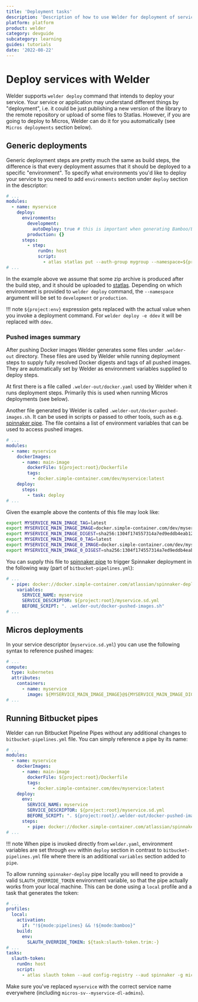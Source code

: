 ```yaml
---
title: 'Deployment tasks'
description: 'Description of how to use Welder for deployment of services'
platform: platform
product: welder
category: devguide
subcategory: learning
guides: tutorials
date: '2022-08-22'
---
```


# Deploy services with Welder

Welder supports `welder deploy` command that intends to deploy your service. Your service or application
may understand different things by "deployment", i.e. it could be just publishing a new version of the library to 
the remote repository or upload of some files to Statlas. However, if you are going to deploy to Micros, Welder
can do it for you automatically (see `Micros deployments` section below).

## Generic deployments

Generic deployment steps are pretty much the same as build steps, the difference is that every deployment assumes that 
it should be deployed to a specific "environment". To specify what environments you'd like to deploy your service to
you need to add `environments` section under `deploy` section in the descriptor:

```yaml
# ...
modules:
  - name: myservice
    deploy:
      environments:
        development:
          autoDeploy: true # this is important when generating Bamboo/BBP configuration to allow automatic deployment
        production: {}
      steps:
        - step:
            runOn: host
            script:
              - atlas statlas put --auth-group mygroup --namespace=${project:env} -f ${project:root}/myservice.zip
# ...
```
In the example above we assume that some zip archive is produced after the build step, and it should be uploaded to
[statlas](/platform/statlas/). Depending on which environment is provided to `welder deploy` command, the
`--namespace` argument will be set to `development` or `production`.

!!! note
    `${project:env}` expression gets replaced with the actual value when you invoke a deployment command. For
    `welder deploy -e ddev` it will be replaced with `ddev`.

### Pushed images summary

After pushing Docker images Welder generates some files under `.welder-out` directory. These files are used
by Welder while running deployment steps to supply fully resolved Docker digests and tags of all pushed images. 
They are automatically set by Welder as environment variables supplied to deploy steps. 

At first there is a file called `.welder-out/docker.yaml` used by Welder when it runs deployment steps. 
Primarily this is used when running Micros deployments (see below). 

Another file generated by Welder is called `.welder-out/docker-pushed-images.sh`. It can be used in scripts or
passed to other tools, such as e.g. [spinnaker pipe](/platform/spinnaker/default-pipelines/getting-started/#option-2--bitbucket-pipelines-pipe).
The file contains a list of environment variables that can be used to access pushed images. 

```yaml
# ...
modules:
  - name: myservice
    dockerImages:
      - name: main-image
        dockerFile: ${project:root}/Dockerfile
        tags:
          - docker.simple-container.com/dev/myservice:latest
    deploy:
      steps:
        - task: deploy
# ...
```
Given the example above the contents of this file may look like:

```bash
export MYSERVICE_MAIN_IMAGE_TAG=latest
export MYSERVICE_MAIN_IMAGE_IMAGE=docker.simple-container.com/dev/myservice
export MYSERVICE_MAIN_IMAGE_DIGEST=sha256:1304f174557314a7ed9eddb4eab12fed12cb0cd9809e4c28f29af86979a3c870
export MYSERVICE_MAIN_IMAGE_0_TAG=latest
export MYSERVICE_MAIN_IMAGE_0_IMAGE=docker.simple-container.com/dev/myservice
export MYSERVICE_MAIN_IMAGE_0_DIGEST=sha256:1304f174557314a7ed9eddb4eab12fed12cb0cd9809e4c28f29af86979a3c870
```

You can supply this file to [spinnaker pipe](/platform/spinnaker/default-pipelines/getting-started/#option-2--bitbucket-pipelines-pipe)
to trigger Spinnaker deployment in the following way (part of `bitbucket-pipelines.yml`):

```yaml
# ...
  - pipe: docker://docker.simple-container.com/atlassian/spinnaker-deploy:latest
    variables:
      SERVICE_NAME: myservice
      SERVICE_DESCRIPTOR: ${project:root}/myservice.sd.yml
      BEFORE_SCRIPT: ". .welder-out/docker-pushed-images.sh"
# ...
```

## Micros deployments

In your service descriptor (`myservice.sd.yml`) you can use the following syntax to reference pushed images:

```yaml
# ...
compute:
  type: kubernetes
  attributes:
    containers:
      - name: myservice
        image: ${MYSERVICE_MAIN_IMAGE_IMAGE}@${MYSERVICE_MAIN_IMAGE_DIGEST}
# ...
```

## Running Bitbucket pipes

Welder can run Bitbucket Pipeline Pipes without any additional changes to `bitbucket-pipelines.yml` file. You
can simply reference a pipe by its name:

```yaml
# ...
modules:
  - name: myservice
    dockerImages:
      - name: main-image
        dockerFile: ${project:root}/Dockerfile
        tags:
          - docker.simple-container.com/dev/myservice:latest
    deploy:
      env:
        SERVICE_NAME: myservice
        SERVICE_DESCRIPTOR: ${project:root}/myservice.sd.yml
        BEFORE_SCRIPT: ". ${project:root}/.welder-out/docker-pushed-images.sh"
      steps:
        - pipe: docker://docker.simple-container.com/atlassian/spinnaker-deploy:latest
# ...
```

!!! note
    When pipe is invoked directly from `welder.yaml`, environment variables are set through `env` within `deploy` 
    section in contrast to `bitbucket-pipelines.yml` file where there is an additional `variables` section added to `pipe`.

To allow running `spinnaker-deploy` pipe locally you will need to provide a valid `SLAUTH_OVERRIDE_TOKEN` environment
variable, so that the pipe actually works from your local machine. This can be done using a `local` profile and a task
that generates the token:

```yaml
# ...
profiles:
  local:
    activation:
      if: "!${mode:pipelines} && !${mode:bamboo}"
    build:
      env:
        SLAUTH_OVERRIDE_TOKEN: ${task:slauth-token.trim:-}
# ...
tasks:
  slauth-token:
    runOn: host
    script:
      - atlas slauth token --aud config-registry --aud spinnaker -g micros-sv--myservice-dl-admins -o jwt
```

Make sure you've replaced `myservice` with the correct service name everywhere (including `micros-sv--myservice-dl-admins`).